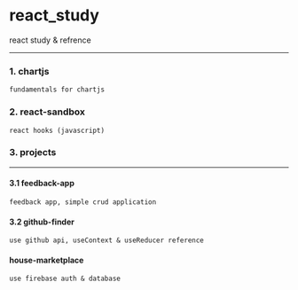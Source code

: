# react_study
react study & refrence
***

### 1. chartjs
```
fundamentals for chartjs
```
### 2. react-sandbox
```
react hooks (javascript)
```
### 3. projects
***
#### 3.1 feedback-app
```
feedback app, simple crud application
```
#### 3.2 github-finder
```
use github api, useContext & useReducer reference
```
#### house-marketplace
```
use firebase auth & database
```
